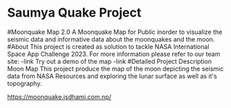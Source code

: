 # Saumya Quake Project
#Moonquake Map 2.0
A Moonquake Map for Public inorder to visualize the seismic data and informative data about the moonquakes and the moon.
#About
This project is created as solution to tackle NASA International Space App Challenge 2023.
For more information please refer to our team site:
-link
Try out a demo of the map
-link
#Detailed Project Description 
Moon Map
This project produce the map of the moon depicting the seismic data from NASA Resources and exploring the lunar surface as well as it's topography.

https://moonquake.jsdhami.com.np/
